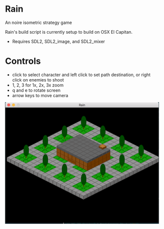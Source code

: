 # Rain
An noire isometric strategy game

Rain's build script is currently setup to
build on OSX El Capitan.

* Requires SDL2, SDL2_image, and SDL2_mixer

# Controls
* click to select character and left click to set path destination, or right click on enemies to shoot
* 1, 2, 3 for 1x, 2x, 3x zoom
* q and e to rotate screen
* arrow keys to move camera

![Rain Visual Demo](simple_house.png)
